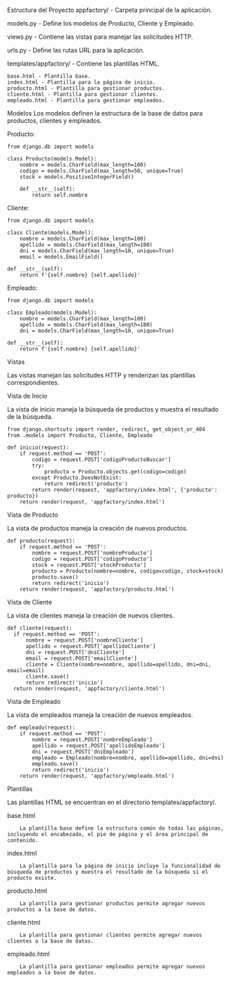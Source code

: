 Estructura del Proyecto
  appfactory/ - Carpeta principal de la aplicación.
  
  models.py - Define los modelos de Producto, Cliente y Empleado.
  
  views.py - Contiene las vistas para manejar las solicitudes HTTP.
  
  urls.py - Define las rutas URL para la aplicación.
  
  templates/appfactory/ - Contiene las plantillas HTML.
  
    base.html - Plantilla base.
    index.html - Plantilla para la página de inicio.
    producto.html - Plantilla para gestionar productos.
    cliente.html - Plantilla para gestionar clientes.
    empleado.html - Plantilla para gestionar empleados.

Modelos
Los modelos definen la estructura de la base de datos para productos, clientes y empleados.

  Producto: 
    
    from django.db import models

    class Producto(models.Model):
        nombre = models.CharField(max_length=100)
        codigo = models.CharField(max_length=50, unique=True)
        stock = models.PositiveIntegerField()
    
        def __str__(self):
            return self.nombre

            
  Cliente: 
    
    from django.db import models

    class Cliente(models.Model):
        nombre = models.CharField(max_length=100)
        apellido = models.CharField(max_length=100)
        dni = models.CharField(max_length=10, unique=True)
        email = models.EmailField()

    def __str__(self):
        return f'{self.nombre} {self.apellido}'
  
  
  Empleado:
    
    from django.db import models

    class Empleado(models.Model):
        nombre = models.CharField(max_length=100)
        apellido = models.CharField(max_length=100)
        dni = models.CharField(max_length=10, unique=True)

    def __str__(self):
        return f'{self.nombre} {self.apellido}'

Vistas
    
Las vistas manejan las solicitudes HTTP y renderizan las plantillas correspondientes.

Vista de Inicio 

La vista de inicio maneja la búsqueda de productos y muestra el resultado de la búsqueda.
  
    from django.shortcuts import render, redirect, get_object_or_404
    from .models import Producto, Cliente, Empleado
    
    def inicio(request):
        if request.method == 'POST':
            codigo = request.POST['codigoProductoBuscar']
            try:
                producto = Producto.objects.get(codigo=codigo)
            except Producto.DoesNotExist:
                return redirect('producto')
            return render(request, 'appfactory/index.html', {'producto': producto})
        return render(request, 'appfactory/index.html')

Vista de Producto

La vista de productos maneja la creación de nuevos productos.

    def producto(request):
        if request.method == 'POST':
            nombre = request.POST['nombreProducto']
            codigo = request.POST['codigoProducto']
            stock = request.POST['stockProducto']
            producto = Producto(nombre=nombre, codigo=codigo, stock=stock)
            producto.save()
            return redirect('inicio')
        return render(request, 'appfactory/producto.html')


Vista de Cliente

La vista de clientes maneja la creación de nuevos clientes.

    def cliente(request):
      if request.method == 'POST':
          nombre = request.POST['nombreCliente']
          apellido = request.POST['apellidoCliente']
          dni = request.POST['dniCliente']
          email = request.POST['emailCliente']
          cliente = Cliente(nombre=nombre, apellido=apellido, dni=dni, email=email)
          cliente.save()
          return redirect('inicio')
      return render(request, 'appfactory/cliente.html')


Vista de Empleado
        
La vista de empleados maneja la creación de nuevos empleados.

    def empleado(request):
        if request.method == 'POST':
            nombre = request.POST['nombreEmpleado']
            apellido = request.POST['apellidoEmpleado']
            dni = request.POST['dniEmpleado']
            empleado = Empleado(nombre=nombre, apellido=apellido, dni=dni)
            empleado.save()
            return redirect('inicio')
        return render(request, 'appfactory/empleado.html')


Plantillas

Las plantillas HTML se encuentran en el directorio templates/appfactory/.

base.html

        La plantilla base define la estructura común de todas las páginas, incluyendo el encabezado, el pie de página y el área principal de contenido.

index.html

        La plantilla para la página de inicio incluye la funcionalidad de búsqueda de productos y muestra el resultado de la búsqueda si el producto existe.

producto.html

        La plantilla para gestionar productos permite agregar nuevos productos a la base de datos.

cliente.html

        La plantilla para gestionar clientes permite agregar nuevos clientes a la base de datos.

empleado.html

        La plantilla para gestionar empleados permite agregar nuevos empleados a la base de datos.

